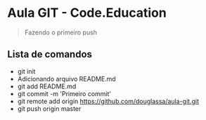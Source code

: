 # Aula GIT - Code.Education

> Fazendo o primeiro push

## Lista de comandos
- git init
- Adicionando arquivo README.md
- git add README.md
- git commit -m 'Primeiro commit'
- git remote add origin https://github.com/douglassa/aula-git.git
- git push origin master
